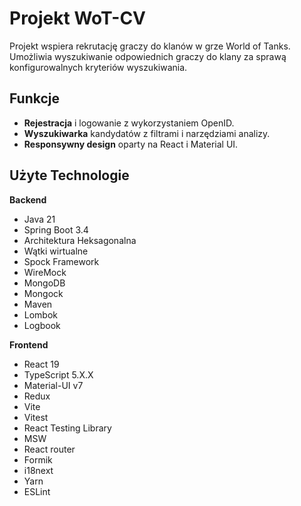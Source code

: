 # Projekt WoT-CV

Projekt wspiera rekrutację graczy do klanów w grze World of Tanks. Umożliwia wyszukiwanie odpowiednich graczy do klany za sprawą konfigurowalnych kryteriów wyszukiwania.

## Funkcje

- **Rejestracja** i logowanie z wykorzystaniem OpenID.  
- **Wyszukiwarka** kandydatów z filtrami i narzędziami analizy.  
- **Responsywny design** oparty na React i Material UI.

## Użyte Technologie

**Backend**

- Java 21
- Spring Boot 3.4
- Architektura Heksagonalna
- Wątki wirtualne
- Spock Framework
- WireMock
- MongoDB
- Mongock
- Maven
- Lombok
- Logbook

**Frontend**

- React 19
- TypeScript 5.X.X
- Material-UI v7
- Redux
- Vite
- Vitest
- React Testing Library
- MSW
- React router
- Formik
- i18next
- Yarn
- ESLint
